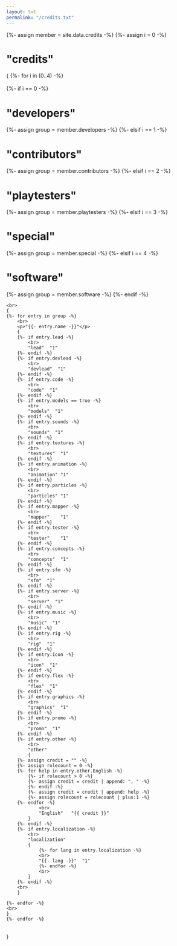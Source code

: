 ```yaml
---
layout: txt
permalink: "/credits.txt"
---
```

<div>
{%-  assign member = site.data.credits -%}
{%-  assign i = 0 -%}
<h1>"credits"</h1>
{
	{%-  for i in (0..4) -%}
	<br>
	<br>
		{%-  if i == 0 -%}
	<h1>"developers"</h1>
			{%-  assign group = member.developers -%}
		{%-  elsif i == 1 -%}
	<h1>"contributors"</h1>
			{%-  assign group = member.contributors -%}
		{%-  elsif i == 2 -%}
	<h1>"playtesters"</h1>
			{%-  assign group = member.playtesters -%}
		{%-  elsif i == 3 -%}
	<h1>"special"</h1>
			{%-  assign group = member.special -%}
		{%-  elsif i == 4 -%}
	<h1>"software"</h1>
			{%-  assign group = member.software -%}
		{%-  endif -%}

	<br>
	{
	{%- for entry in group -%}
		<br>
		<p>"{{- entry.name -}}"</p>
		{
		{%- if entry.lead -%}
			<br>
			"lead"  "1"
		{%- endif -%}
		{%- if entry.devlead -%}
			<br>
			"devlead"  "1"
		{%- endif -%}
		{%- if entry.code -%}
			<br>
			"code"  "1"
		{%- endif -%}
		{%- if entry.models == true -%}
			<br>
			"models"  "1"
		{%- endif -%}
		{%- if entry.sounds -%}
			<br>
			"sounds"  "1"
		{%- endif -%}
		{%- if entry.textures -%}
			<br>
			"textures"  "1"
		{%- endif -%}
		{%- if entry.animation -%}
			<br>
			"animation" "1"
		{%- endif -%}
		{%- if entry.particles -%}
			<br>
			"particles" "1"
		{%- endif -%}
		{%- if entry.mapper -%}
			<br>
			"mapper"    "1"
		{%- endif -%}
		{%- if entry.tester -%}
			<br>
			"tester"    "1"
		{%- endif -%}
		{%- if entry.concepts -%}
			<br>
			"concepts"  "1"
		{%- endif -%}
		{%- if entry.sfm -%}
			<br>
			"sfm"  "1"
		{%- endif -%}
		{%- if entry.server -%}
			<br>
			"server"  "1"
		{%- endif -%}
		{%- if entry.music -%}
			<br>
			"music"  "1"
		{%- endif -%}
		{%- if entry.rig -%}
			<br>
			"rig"  "1"
		{%- endif -%}
		{%- if entry.icon -%}
			<br>
			"icon"  "1"
		{%- endif -%}
		{%- if entry.flex -%}
			<br>
			"flex"  "1"
		{%- endif -%}
		{%- if entry.graphics -%}
			<br>
			"graphics"  "1"
		{%- endif -%}
		{%- if entry.promo -%}
			<br>
			"promo"  "1"
		{%- endif -%}
		{%- if entry.other -%}
			<br>
			"other"
			{
		{%- assign credit = "" -%}
		{%- assign rolecount = 0 -%}
		{%- for help in entry.other.English -%}
			{%- if rolecount > 0 -%}
			{%- assign credit = credit | append: ", " -%}
			{%- endif -%}
			{%- assign credit = credit | append: help -%}
			{%- assign rolecount = rolecount | plus:1 -%}
		{%- endfor -%}
				<br>
				"English"	"{{ credit }}"
			}
		{%- endif -%}
		{%- if entry.localization -%}
			<br>
			"localization"
			{
				{%- for lang in entry.localization -%}
				<br>
				"{{- lang -}}"  "1"
				{%- endfor -%}
				<br>
			}
		{%- endif -%}
		<br>
		}
		
	{%- endfor -%}
	<br>
	}
	{%- endfor -%}
<br>
}
</div>